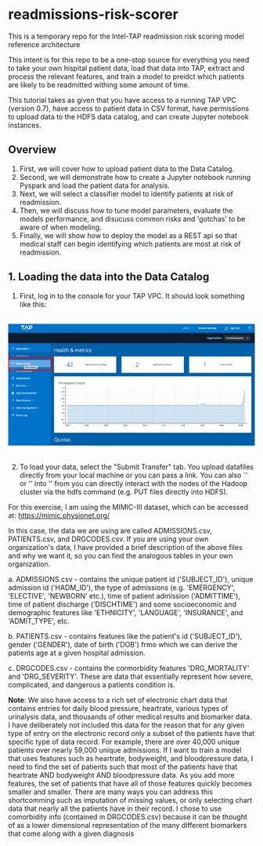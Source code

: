 # readmissions-risk-scorer
This is a temporary repo for the Intel-TAP readmission risk scoring model reference architecture

This intent is for this repo to be a one-stop source for everything you need to take your own hispital patient data, load that data into TAP, extract and process the relevant features, and train a model to preidct which patients are likely to be readmitted withing some amount of time.

This tutorial takes as given that you have access to a running TAP VPC (version 0.7), have access to patient data in CSV format, have permissions to upload data to the HDFS data catalog, and can create Jupyter notebook instances.

## Overview
1. First, we will cover how to upload patient data to the Data Catalog.
2. Second, we will demonstrate how to create a Jupyter notebook running Pyspark and load the patient data for analysis.
3. Next, we will select a classifier model to identify patients at risk of readmission.
4. Then, we will discuss how to tune model parameters, evaluate the models performance, and disucuss common risks and 'gotchas' to be aware of when modeling.
5. Finally, we will show how to deploy the model as a REST api so that medical staff can begin identifying which patients are most at risk of readmission.

## 1. Loading the data into the Data Catalog

1. First, log in to the console for your TAP VPC. It should look something like this:

![Data Catalog](/data-catalog.png)

2. To load your data, select the "Submit Transfer" tab. You upload datafiles directly from your local machine or you can pass a link. You can also `<ssh>' or '<sftp>' into '<cdh-launcher>' from you can directly interact with the nodes of the Hadoop cluster via the hdfs command (e.g. PUT files directly into HDFS).  

For this exercise, I am using the MIMIC-III dataset, which can be accessed at: https://mimic.physionet.org/

In this case, the data we are using are called ADMISSIONS.csv, PATIENTS.csv, and DRGCODES.csv. If you are using your own organization's data, I have provided a brief description of the above files and why we want it, so you can find the analogous tables in your own organization.

a. ADMISSIONS.csv - contains the unique patient id ('SUBJECT_ID'), unique admission id ('HADM_ID'), the type of admissions (e.g. 'EMERGENCY', 'ELECTIVE', 'NEWBORN' etc.), time of patient admission ('ADMITTIME'), time of patient discharge ('DISCHTIME') and some socioeconomic and demographic features like 'ETHNICITY', 'LANGUAGE', 'INSURANCE', and
'ADMIT_TYPE', etc.

b. PATIENTS.csv - contains features like the patient's id ('SUBJECT_ID'), gender ('GENDER'), date of birth ('DOB') frmo which we can derive the patients age at a given hospital admission.

c. DRGCODES.csv - contains the cormorbidity features 'DRG_MORTALITY' and 'DRG_SEVERITY'. These are data that essentially represent how severe, complicated, and dangerous a patients condition is. 

**Note**: We also have access to a rich set of electronic chart data that contains entries for daily blood pressure, heartrate, various types of urinalysis data, and thousands of other medical results and biomarker data. I have deliberately not included this data for the reason that for any given type of entry on the electronic record only a subset of the patients have that specific type of data record. For example, there are over 40,000 unique patients over nearly 59,000 unique admissions. If I want to train a model that uses features such as heartrate, bodyweight, and bloodpressure data, I need to find the set of patients such that most of the patients have that heartrate AND bodyweight AND bloodpressure data. As you add more features, the set of patients that have all of those features quickly becomes smaller and smaller. There are many ways you can address this shortcomming such as imputation of missing values, or only selecting chart data that nearly all the patients have in their record. I chose to use comorbidity info (contained in DRGCODES.csv) because it can be thought of as a lower dimensional representation of the many different biomarkers that come along with a given diagnosis


